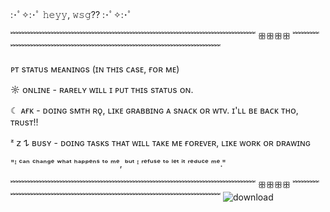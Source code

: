 :･ﾟ✧:･ﾟ 𝚑𝚎𝚢𝚢, 𝚠𝚜𝚐?? :･ﾟ✧:･ﾟ



﹌﹌﹌﹌﹌﹌﹌﹌﹌﹌﹌﹌﹌﹌﹌﹌﹌﹌﹌﹌﹌﹌﹌﹌﹌﹌﹌﹌ ꕥꕥꕥꕥ ﹌﹌﹌﹌﹌﹌﹌﹌﹌﹌﹌﹌﹌﹌﹌﹌﹌﹌﹌﹌﹌﹌﹌﹌﹌﹌﹌

ᴘᴛ sᴛᴀᴛᴜs ᴍᴇᴀɴɪɴɢs (ɪɴ ᴛʜɪs ᴄᴀsᴇ, ғᴏʀ ᴍᴇ)

☼ ᴏɴʟɪɴᴇ - ʀᴀʀᴇʟʏ ᴡɪʟʟ ɪ ᴘᴜᴛ ᴛʜɪs sᴛᴀᴛᴜs ᴏɴ.

☾ ᴀғᴋ - ᴅᴏɪɴɢ sᴍᴛʜ ʀǫ, ʟɪᴋᴇ ɢʀᴀʙʙɪɴɢ ᴀ sɴᴀᴄᴋ ᴏʀ ᴡᴛᴠ. ɪ'ʟʟ ʙᴇ ʙᴀᴄᴋ ᴛʜᴏ, ᴛʀᴜsᴛ!!

 ᶻ 𝗓 𐰁 ʙᴜsʏ - ᴅᴏɪɴɢ ᴛᴀsᴋs ᴛʜᴀᴛ ᴡɪʟʟ ᴛᴀᴋᴇ ᴍᴇ ғᴏʀᴇᴠᴇʀ, ʟɪᴋᴇ ᴡᴏʀᴋ ᴏʀ ᴅʀᴀᴡɪɴɢ 


"ᴵ ᶜᵃⁿ ᶜʰᵃⁿᵍᵉ ʷʰᵃᵗ ʰᵃᵖᵖᵉⁿˢ ᵗᵒ ᵐᵉ, ᵇᵘᵗ ᴵ ʳᵉᶠᵘˢᵉ ᵗᵒ ˡᵉᵗ ⁱᵗ ʳᵉᵈᵘᶜᵉ ᵐᵉ." 

﹌﹌﹌﹌﹌﹌﹌﹌﹌﹌﹌﹌﹌﹌﹌﹌﹌﹌﹌﹌﹌﹌﹌﹌﹌﹌﹌﹌ ꕥꕥꕥꕥ ﹌﹌﹌﹌﹌﹌﹌﹌﹌﹌﹌﹌﹌﹌﹌﹌﹌﹌﹌﹌﹌﹌﹌﹌﹌﹌﹌
![download](https://github.com/user-attachments/assets/5be8dcb7-3380-42f7-8f8b-03e95a0772fe)





<!--



-->
